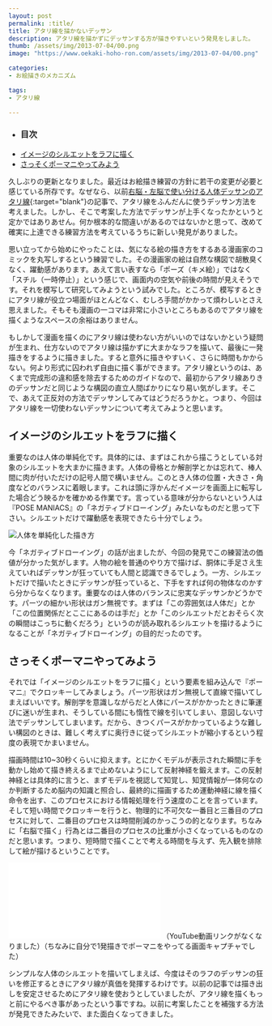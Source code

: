 ```yaml
---
layout: post
permalink: :title/
title: アタリ線を描かないデッサン
description: アタリ線を描かずにデッサンする方が描きやすいという発見をしました。
thumb: /assets/img/2013-07-04/00.png
image: "https://www.oekaki-hoho-ron.com/assets/img/2013-07-04/00.png"

categories:
- お絵描きのメカニズム

tags:
- アタリ線

---
```


- ### 目次
- [イメージのシルエットをラフに描く](#イメージのシルエットをラフに描く)
- [さっそくポーマニやってみよう](#さっそくポーマニやってみよう)


久しぶりの更新となりました。最近はお絵描き練習の方針に若干の変更が必要と感じている所存です。なぜなら、以前[右脳・左脳で使い分ける人体デッサンのアタリ線](/right-brain-and-left-brain/index.html"){:target="blank"}の記事で、アタリ線をふんだんに使うデッサン方法を考えました。しかし、そこで考案した方法でデッサンが上手くなったかというと定かではありあせん。何か根本的な間違いがあるのではないかと思って、改めて確実に上達できる練習方法を考えているうちに新しい発見がありました。

思い立ってから始めにやったことは、気になる絵の描き方をするある漫画家のコミックを丸写しするという練習でした。その漫画家の絵は自然な構図で胡散臭くなく、躍動感があります。あえて言い表すなら「ポーズ（キメ絵）」ではなく「スチル（一時停止）」という感じで、画面内の空気や前後の時間が見えそうです。それを模写して研究してみようという試みでした。ところが、模写するときにアタリ線が役立つ場面がほとんどなく、むしろ手間がかかって煩わしいとさえ思えました。そもそも漫画の一コマは非常に小さいところもあるのでアタリ線を描くようなスペースの余裕はありません。

もしかして漫画を描くのにアタリ線は使わない方がいいのではないかという疑問が生まれ、仕方ないのでアタリ線は描かずに大まかなラフを描いて、最後に一発描きをするように描きました。すると意外に描きやすいく、さらに時間もかからない。何より形式に囚われず自由に描く事ができます。アタリ線というのは、あくまで完成形の違和感を除去するためのガイドなので、最初からアタリ線ありきのデッサンだと同じような構図の直立人間ばかりになり易い気がします。そこで、あえて正反対の方法でデッサンしてみてはどうだろうかと。つまり、今回はアタリ線を一切使わないデッサンについて考えてみようと思います。

## イメージのシルエットをラフに描く

重要なのは人体の単純化です。具体的には、まずはこれから描こうとしている対象のシルエットを大まかに描きます。人体の骨格とか解剖学とかは忘れて、棒人間に肉が付いただけの記号人間で構いません。このとき人体の位置・大きさ・角度などのバランスに着眼します。これは頭に浮かんだイメージを画面上に転写した場合どう映るかを確かめる作業です。言っている意味が分からないという人は『POSE MANIACS』の「ネガティブドローイング」みたいなものだと思って下さい。シルエットだけで躍動感を表現できたら十分でしょう。

![人体を単純化した描き方](/assets/img/2013-07-04/01.png)

今「ネガティブドローイング」の話が出ましたが、今回の発見でこの練習法の価値が分かった気がします。人物の絵を普通のやり方で描けば、胴体に手足さえ生えていればデッサンが狂っていても人間と認識できるでしょう。一方、シルエットだけで描いたときにデッサンが狂っていると、下手をすれば何の物体なのかすら分からなくなります。重要なのは人体のバランスに忠実なデッサンかどうかです。パーツの細かい形状はガン無視です。まずは「この雰囲気は人体だ」とか「この位置関係だとここにあるのは手だ」とか「このシルエットだとおそらく次の瞬間はこっちに動くだろう」というのが読み取れるシルエットを描けるようになることが「ネガティブドローイング」の目的だったのです。

## さっそくポーマニやってみよう

それでは「イメージのシルエットをラフに描く」という要素を組み込んで『ポーマニ』でクロッキーしてみましょう。パーツ形状はガン無視して直線で描いてしまえばいいです。解剖学を意識しながらだと人体にパースがかかったときに筆運びに迷いが生まれ、そうしている間にも惰性で線を引いてしまい、意図しない寸法でデッサンしてしまいます。だから、きつくパースがかかっているような難しい構図のときは、難しく考えずに奥行きに従ってシルエットが縮小するという程度の表現でかまいません。

描画時間は10~30秒くらいに抑えます。とにかくモデルが表示された瞬間に手を動かし始めて描き終えるまで止めないようにして反射神経を鍛えます。この反射神経とは具体的に言うと、まずモデルを視認して知覚し、知覚情報が一体何なのか判断するため脳内の知識と照合し、最終的に描画するため運動神経に線を描く命令を出す、このプロセスにおける情報処理を行う速度のことを言っています。そして短い時間でクロッキーを行うと、物理的に不可欠な一番目と三番目のプロセスに対して、二番目のプロセスは時間削減のかっこうの的となります。ちなみに「右脳で描く」行為とは二番目のプロセスの比重が小さくなっているものなのだと思います。つまり、短時間で描くことで考える時間を与えず、先入観を排除して絵が描けるということです。

<iframe class="article-iframe" src="//www.youtube.com/embed/BRlKJ6RPr" frameborder="0" allowfullscreen></iframe>
（YouTube動画リンクがなくなりました）（ちなみに自分で1発描きでポーマニをやってる画面キャプチャでした）

シンプルな人体のシルエットを描いてしまえば、今度はそのラフのデッサンの狂いを修正するときにアタリ線が真価を発揮するわけです。以前の記事では描き出しを安定させるためにアタリ線を使おうとしていましたが、アタリ線を描くもっと前にやるべき事があったという事ですね。以前に考案したことを補強する方法が発見できたみたいで、また面白くなってきました。
